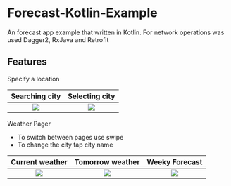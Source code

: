 # Forecast-Kotlin-Example
An forecast app example that written in Kotlin. For network operations was used Dagger2, RxJava and Retrofit

Features
-----

Specify a location 

Searching city    |  Selecting city
:-------------------------:|:-------------------------:
![](https://raw.githubusercontent.com/dns21395/Forecast-Kotlin-Example/master/ReadmeFiles/city1.png)  |  ![](https://raw.githubusercontent.com/dns21395/Forecast-Kotlin-Example/master/ReadmeFiles/city2.png)

Weather Pager
* To switch between pages use swipe
* To change the city tap city name

Current weather   |  Tomorrow weather | Weeky Forecast
:-------------------------:|:-------------------------:|:-------------------------:
![](https://raw.githubusercontent.com/dns21395/Forecast-Kotlin-Example/master/ReadmeFiles/weather1.png)  |  ![](https://raw.githubusercontent.com/dns21395/Forecast-Kotlin-Example/master/ReadmeFiles/weather2.png) | ![](https://raw.githubusercontent.com/dns21395/Forecast-Kotlin-Example/master/ReadmeFiles/weather3.png)
